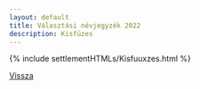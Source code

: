 ```yaml
---
layout: default
title: Választási névjegyzék 2022
description: Kisfüzes
---
```


{% include settlementHTMLs/Kisfuuxzes.html %}

[Vissza](./)